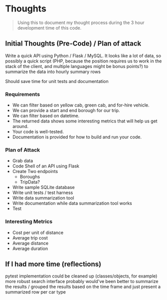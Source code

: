 # Thoughts

> Using this to document my thought process 
during the 3 hour development time of this code.

## Initial Thoughts (Pre-Code) / Plan of attack

Write a quick API using Python / Flask / MySQL. It looks
like a lot of data, so possibly a quick script (PHP, because the position requires
us to work in the stack of the client, and multiple languages might be bonus points?)
to summarize the data into hourly summary rows

Should save time for unit tests and documentation

### Requirements

*   We can filter based on yellow cab, green cab, and for-hire vehicle.
*   We can provide a start and end borough for our trip.
*   We can filter based on datetime.
*   The returned data shows some interesting metrics that will help us get around.
*   Your code is well-tested.
*   Documentation is provided for how to build and run your code.


### Plan of Attack

* Grab data
* Code Shell of an API using Flask
* Create Two endpoints
	* Boroughs
	* TripData?
* Write sample SQLite database
* Write unit tests / test harness
* Write data summarization tool
* Write documentation while data summarization tool works
* Test

### Interesting Metrics

- Cost per unit of distance
- Average trip cost
- Average distance
- Average duration


## If I had more time (reflections)

pytest implementation could be cleaned up (classes/objects, for example)
more robust search interface
probably would've been better to summarize the results / grouped the results based on the time frame and just present a summarized row per car type
